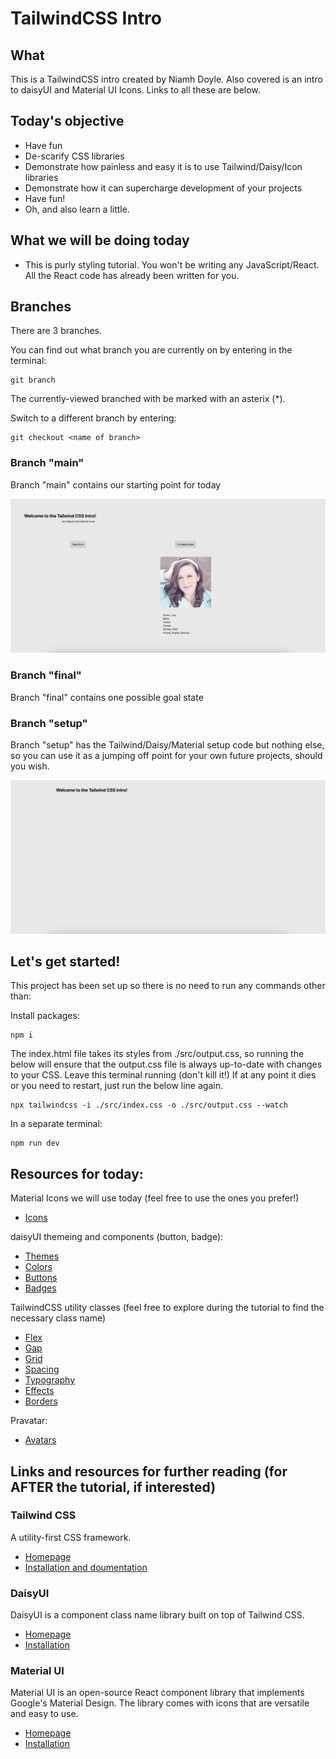 # TailwindCSS Intro

## What

This is a TailwindCSS intro created by Niamh Doyle. Also covered is an intro to daisyUI and Material UI Icons. Links to all these are below.

## Today's objective

- Have fun
- De-scarify CSS libraries
- Demonstrate how painless and easy it is to use Tailwind/Daisy/Icon libraries
- Demonstrate how it can supercharge development of your projects
- Have fun!
- Oh, and also learn a little.

## What we will be doing today

- This is purly styling tutorial. You won't be writing any JavaScript/React. All the React code has already been written for you.

## Branches

There are 3 branches.

You can find out what branch you are currently on by entering in the terminal:

```
git branch
```

The currently-viewed branched with be marked with an asterix (\*).

Switch to a different branch by entering:

```
git checkout <name of branch>
```

### Branch "main"

Branch "main" contains our starting point for today

![starter image](/imgs/starter.png)

### Branch "final"

Branch "final" contains one possible goal state

### Branch "setup"

Branch "setup" has the Tailwind/Daisy/Material setup code but nothing else, so you can use it as a jumping off point for your own future projects, should you wish.

![setup image](/imgs/setup.png)

## Let's get started!

This project has been set up so there is no need to run any commands other than:

Install packages:

```
npm i
```

The index.html file takes its styles from ./src/output.css, so running the below will ensure that the output.css file is always up-to-date with changes to your CSS. Leave this terminal running (don't kill it!) If at any point it dies or you need to restart, just run the below line again.

```
npx tailwindcss -i ./src/index.css -o ./src/output.css --watch
```

In a separate terminal:

```
npm run dev
```

## Resources for today:

Material Icons we will use today (feel free to use the ones you prefer!)

- [Icons](https://mui.com/material-ui/material-icons/)

daisyUI themeing and components (button, badge):

- [Themes](https://daisyui.com/docs/themes/)
- [Colors](https://daisyui.com/docs/colors/)
- [Buttons](https://daisyui.com/components/button/)
- [Badges](https://daisyui.com/components/badge/)

TailwindCSS utility classes (feel free to explore during the tutorial to find the necessary class name)

- [Flex](https://tailwindcss.com/docs/flex)
- [Gap](https://tailwindcss.com/docs/gap)
- [Grid](https://tailwindcss.com/docs/grid-template-columns)
- [Spacing](https://tailwindcss.com/docs/padding)
- [Typography](https://tailwindcss.com/docs/font-family)
- [Effects](https://tailwindcss.com/docs/box-shadow)
- [Borders](https://tailwindcss.com/docs/border-radius)

Pravatar:

- [Avatars](https://pravatar.cc/images)

## Links and resources for further reading (for AFTER the tutorial, if interested)

### Tailwind CSS

A utility-first CSS framework.

- [Homepage](https://tailwindcss.com/)
- [Installation and doumentation](https://tailwindcss.com/docs/installation)

### DaisyUI

DaisyUI is a component class name library built on top of Tailwind CSS.

- [Homepage](https://daisyui.com/)
- [Installation](https://daisyui.com/docs/install/)

### Material UI

Material UI is an open-source React component library that implements Google's Material Design. The library comes with icons that are versatile and easy to use.

- [Homepage](https://mui.com/material-ui/getting-started/)
- [Installation](https://mui.com/material-ui/getting-started/installation/)
